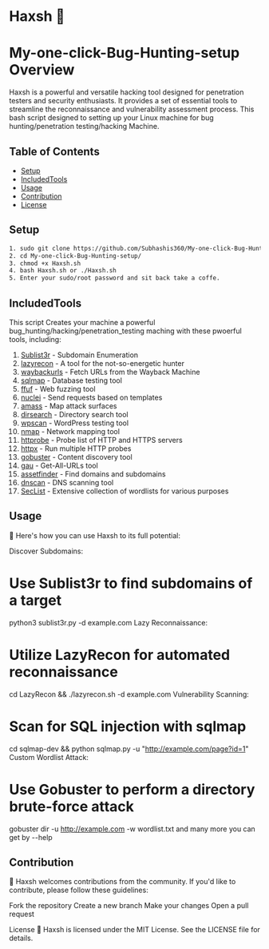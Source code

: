 # Haxsh 🚀


# My-one-click-Bug-Hunting-setup Overview
Haxsh is a powerful and versatile hacking tool designed for penetration testers and security enthusiasts. It provides a set of essential tools to streamline the reconnaissance and vulnerability assessment process. This bash script designed to setting up your Linux machine for bug hunting/penetration testing/hacking Machine.

## Table of Contents
- [Setup](#setup)
- [IncludedTools](#IncludedTools)
- [Usage](#usage)
- [Contribution](#contribution)
- [License](#license)

## Setup

```bash
1. sudo git clone https://github.com/Subhashis360/My-one-click-Bug-Hunting-setup
2. cd My-one-click-Bug-Hunting-setup/
3. chmod +x Haxsh.sh
4. bash Haxsh.sh or ./Haxsh.sh
5. Enter your sudo/root password and sit back take a coffe.
```

## IncludedTools

This script Creates your machine a powerful bug_hunting/hacking/penetration_testing maching with these pwoerful tools, including:

1. [Sublist3r](https://github.com/aboul3la/Sublist3r.git) - Subdomain Enumeration
2. [lazyrecon](https://github.com/nahamsec/lazyrecon.git) - A tool for the not-so-energetic hunter
3. [waybackurls](https://github.com/tomnomnom/waybackurls) - Fetch URLs from the Wayback Machine
4. [sqlmap](https://github.com/sqlmapproject/sqlmap) - Database testing tool
5. [ffuf](https://github.com/ffuf/ffuf) - Web fuzzing tool
6. [nuclei](https://github.com/projectdiscovery/nuclei) - Send requests based on templates
7. [amass](https://github.com/OWASP/Amass) - Map attack surfaces
8. [dirsearch](https://github.com/maurosoria/dirsearch.git) - Directory search tool
9. [wpscan](https://github.com/wpscanteam/wpscan.git) - WordPress testing tool
10. [nmap](https://nmap.org/) - Network mapping tool
11. [httprobe](https://github.com/tomnomnom/httprobe) - Probe list of HTTP and HTTPS servers
12. [httpx](https://github.com/projectdiscovery/httpx) - Run multiple HTTP probes
13. [gobuster](https://github.com/OJ/gobuster) - Content discovery tool
14. [gau](https://github.com/lc/gau) - Get-All-URLs tool
15. [assetfinder](https://github.com/tomnomnom/assetfinder) - Find domains and subdomains
16. [dnscan](https://github.com/rbsec/dnscan.git) - DNS scanning tool
17. [SecList](https://github.com/danielmiessler/SecLists.git) - Extensive collection of wordlists for various purposes

## Usage

🚀 Here's how you can use Haxsh to its full potential:

Discover Subdomains:
  # Use Sublist3r to find subdomains of a target
  python3 sublist3r.py -d example.com
Lazy Reconnaissance:
  # Utilize LazyRecon for automated reconnaissance
  cd LazyRecon && ./lazyrecon.sh -d example.com
Vulnerability Scanning:
  # Scan for SQL injection with sqlmap
  cd sqlmap-dev && python sqlmap.py -u "http://example.com/page?id=1"
Custom Wordlist Attack:
  # Use Gobuster to perform a directory brute-force attack
  gobuster dir -u http://example.com -w wordlist.txt
and many more you can get by --help

## Contribution 
👥 Haxsh welcomes contributions from the community. If you'd like to contribute, please follow these guidelines:

Fork the repository
Create a new branch
Make your changes
Open a pull request


License
📄 Haxsh is licensed under the MIT License. See the LICENSE file for details.


